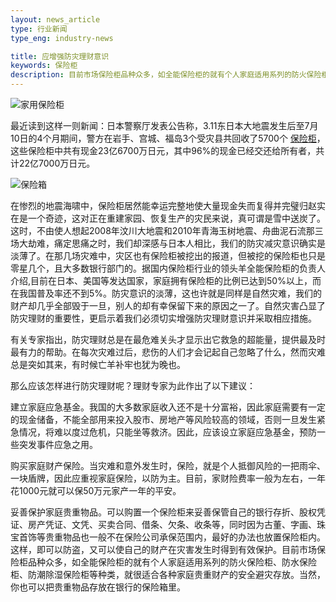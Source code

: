 ```yaml
---
layout: news_article
type: 行业新闻
type_eng: industry-news

title: 应增强防灾理财意识
keywords: 保险柜
description: 目前市场保险柜品种众多，如全能保险柜的就有个人家庭适用系列的防火保险柜、防水保险柜、防潮除湿保险柜等，很适合各种家庭贵重财产的安全避灾存放。
---
```

![家用保险柜](http://www.qnn.com.cn/image-news/id032801.jpg)

最近读到这样一则新闻：日本警察厅发表公告称，3.11东日本大地震发生后至7月10日的4个月期间，警方在岩手、宫城、福岛3个受灾县共回收了5700个 [保险柜](http://www.qnn.com.cn/)，这些保险柜中共有现金23亿6700万日元，其中96%的现金已经交还给所有者，共计22亿7000万日元。

![保险箱](http://www.qnn.com.cn/image-news/id032802.jpg)

在惨烈的地震海啸中，保险柜居然能幸运完整地使大量现金失而复得并完璧归赵实在是一个奇迹，这对正在重建家园、恢复生产的灾民来说，真可谓是雪中送炭了。这时，不由使人想起2008年汶川大地震和2010年青海玉树地震、舟曲泥石流那三场大劫难，痛定思痛之时，我们却深感与日本人相比，我们的防灾减灾意识确实是淡薄了。在那几场灾难中，灾区也有保险柜被挖出的报道，但被挖的保险柜也只是零星几个，且大多数银行部门的。据国内保险柜行业的领头羊全能保险柜的负责人介绍,目前在日本、美国等发达国家，家庭拥有保险柜的比例已达到50%以上，而在我国普及率还不到5%。防灾意识的淡薄，这也许就是同样是自然灾难，我们的财产却几乎全部毁于一旦，别人的却有幸保留下来的原因之一了。自然灾害凸显了防灾理财的重要性，更启示着我们必须切实增强防灾理财意识并采取相应措施。

有关专家指出，防灾理财总是在最危难关头才显示出它救急的超能量，提供最及时最有力的帮助。在每次灾难过后，悲伤的人们才会记起自己忽略了什么，然而灾难总是突如其来，有时候亡羊补牢也犹为晚也。

那么应该怎样进行防灾理财呢？理财专家为此作出了以下建议：

建立家庭应急基金。我国的大多数家庭收入还不是十分富裕，因此家庭需要有一定的现金储备，不能全部用来投入股市、房地产等风险较高的领域，否则一旦发生紧急情况，将难以度过危机，只能坐等救济。因此，应该设立家庭应急基金，预防一些突发事件应急之用。

购买家庭财产保险。当灾难和意外发生时，保险，就是个人抵御风险的一把雨伞、一块盾牌，因此应重视家庭保险，以防为主。目前，家财险费率一般为左右，一年花1000元就可以保50万元家产一年的平安。

妥善保护家庭贵重物品。可以购置一个保险柜来妥善保管自己的银行存折、股权凭证、房产凭证、文凭、买卖合同、借条、欠条、收条等，同时因为古董、字画、珠宝首饰等贵重物品也一般不在保险公司承保范围内，最好的办法也放置保险柜内。这样，即可以防盗，又可以使自己的财产在灾害发生时得到有效保护。目前市场保险柜品种众多，如全能保险柜的就有个人家庭适用系列的防火保险柜、防水保险柜、防潮除湿保险柜等种类，就很适合各种家庭贵重财产的安全避灾存放。当然，你也可以把贵重物品存放在银行的保险箱里。
